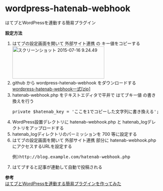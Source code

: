 # wordpress-hatenab-webhook
はてブとWordPressを連動する簡易プラグイン

<b>設定方法</b><br>
<ol>
<li>はてブの設定画面を開いて 外部サイト連携 の キー値をコピーする<br><a href="http://blog.tf-web.jp/wp-content/uploads/2015/07/43cebd2a4af8fb7414da23c86c457d1c.png"><img src="http://blog.tf-web.jp/wp-content/uploads/2015/07/43cebd2a4af8fb7414da23c86c457d1c-300x106.png" alt="スクリーンショット 2015-07-16 9.24.49" width="300" height="106" class="alignnone size-medium wp-image-400" /></a><br></li>
<li>github から wordpress-hatenab-webhook をダウンロードする<br><a href="https://github.com/tfuru/wordpress-hatenab-webhook/archive/master.zip">wordpress-hatenab-webhook一式[zip]</a></li>
<li>hatenab-webhook.php をテキストエディタで平井で はてブキー値 の書き換えを行う<br><pre class="code">private $hatenab_key = 'ここを1でコピーした文字列に書き換える';</pre></li>
<li>WordPress設置デレクトリに hatenab-webhook.php と hatenab_logデレクトリをアップロードする</li>
<li>hatenab_logディレクトリのパーミッションを 700 等に設定する</li>
<li>はてブの設定画面を開いて 外部サイト連携 部分に hatenab-webhook.php にアクセスするURLを設定する<pre class="code">例)http://blog.example.com/hatenab-webhook.php</pre></li>
<li> はてブすると記事が連動して自動で投稿される</li>
</ol>

<b>参考</b><br>
<a href="http://tf-web.jp/post-398/">はてブとWordPressを連動する簡易プラグインを作ってみた</a>
